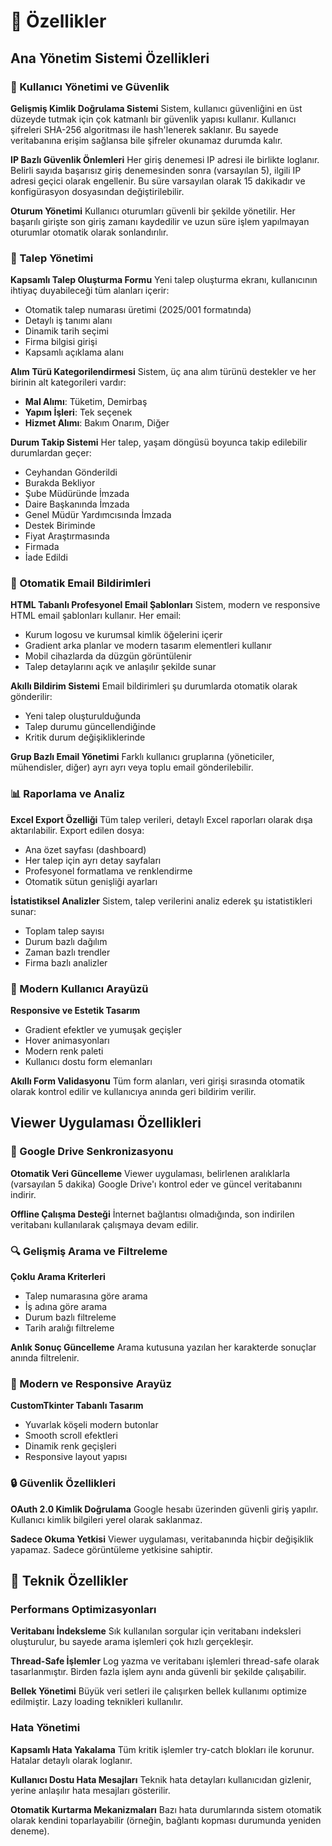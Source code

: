 # 🚀 Özellikler

## Ana Yönetim Sistemi Özellikleri

### 🔐 Kullanıcı Yönetimi ve Güvenlik

**Gelişmiş Kimlik Doğrulama Sistemi**
Sistem, kullanıcı güvenliğini en üst düzeyde tutmak için çok katmanlı bir güvenlik yapısı kullanır. Kullanıcı şifreleri SHA-256 algoritması ile hash'lenerek saklanır. Bu sayede veritabanına erişim sağlansa bile şifreler okunamaz durumda kalır.

**IP Bazlı Güvenlik Önlemleri**
Her giriş denemesi IP adresi ile birlikte loglanır. Belirli sayıda başarısız giriş denemesinden sonra (varsayılan 5), ilgili IP adresi geçici olarak engellenir. Bu süre varsayılan olarak 15 dakikadır ve konfigürasyon dosyasından değiştirilebilir.

**Oturum Yönetimi**
Kullanıcı oturumları güvenli bir şekilde yönetilir. Her başarılı girişte son giriş zamanı kaydedilir ve uzun süre işlem yapılmayan oturumlar otomatik olarak sonlandırılır.

### 📝 Talep Yönetimi

**Kapsamlı Talep Oluşturma Formu**
Yeni talep oluşturma ekranı, kullanıcının ihtiyaç duyabileceği tüm alanları içerir:
- Otomatik talep numarası üretimi (2025/001 formatında)
- Detaylı iş tanımı alanı
- Dinamik tarih seçimi
- Firma bilgisi girişi
- Kapsamlı açıklama alanı

**Alım Türü Kategorilendirmesi**
Sistem, üç ana alım türünü destekler ve her birinin alt kategorileri vardır:
- **Mal Alımı**: Tüketim, Demirbaş
- **Yapım İşleri**: Tek seçenek
- **Hizmet Alımı**: Bakım Onarım, Diğer

**Durum Takip Sistemi**
Her talep, yaşam döngüsü boyunca takip edilebilir durumlardan geçer:
- Ceyhandan Gönderildi
- Burakda Bekliyor
- Şube Müdüründe İmzada
- Daire Başkanında İmzada
- Genel Müdür Yardımcısında İmzada
- Destek Biriminde
- Fiyat Araştırmasında
- Firmada
- İade Edildi

### 📧 Otomatik Email Bildirimleri

**HTML Tabanlı Profesyonel Email Şablonları**
Sistem, modern ve responsive HTML email şablonları kullanır. Her email:
- Kurum logosu ve kurumsal kimlik öğelerini içerir
- Gradient arka planlar ve modern tasarım elementleri kullanır
- Mobil cihazlarda da düzgün görüntülenir
- Talep detaylarını açık ve anlaşılır şekilde sunar

**Akıllı Bildirim Sistemi**
Email bildirimleri şu durumlarda otomatik olarak gönderilir:
- Yeni talep oluşturulduğunda
- Talep durumu güncellendiğinde
- Kritik durum değişikliklerinde

**Grup Bazlı Email Yönetimi**
Farklı kullanıcı gruplarına (yöneticiler, mühendisler, diğer) ayrı ayrı veya toplu email gönderilebilir.

### 📊 Raporlama ve Analiz

**Excel Export Özelliği**
Tüm talep verileri, detaylı Excel raporları olarak dışa aktarılabilir. Export edilen dosya:
- Ana özet sayfası (dashboard)
- Her talep için ayrı detay sayfaları
- Profesyonel formatlama ve renklendirme
- Otomatik sütun genişliği ayarları

**İstatistiksel Analizler**
Sistem, talep verilerini analiz ederek şu istatistikleri sunar:
- Toplam talep sayısı
- Durum bazlı dağılım
- Zaman bazlı trendler
- Firma bazlı analizler

### 🎨 Modern Kullanıcı Arayüzü

**Responsive ve Estetik Tasarım**
- Gradient efektler ve yumuşak geçişler
- Hover animasyonları
- Modern renk paleti
- Kullanıcı dostu form elemanları

**Akıllı Form Validasyonu**
Tüm form alanları, veri girişi sırasında otomatik olarak kontrol edilir ve kullanıcıya anında geri bildirim verilir.

## Viewer Uygulaması Özellikleri

### 🔄 Google Drive Senkronizasyonu

**Otomatik Veri Güncelleme**
Viewer uygulaması, belirlenen aralıklarla (varsayılan 5 dakika) Google Drive'ı kontrol eder ve güncel veritabanını indirir.

**Offline Çalışma Desteği**
İnternet bağlantısı olmadığında, son indirilen veritabanı kullanılarak çalışmaya devam edilir.

### 🔍 Gelişmiş Arama ve Filtreleme

**Çoklu Arama Kriterleri**
- Talep numarasına göre arama
- İş adına göre arama
- Durum bazlı filtreleme
- Tarih aralığı filtreleme

**Anlık Sonuç Güncelleme**
Arama kutusuna yazılan her karakterde sonuçlar anında filtrelenir.

### 📱 Modern ve Responsive Arayüz

**CustomTkinter Tabanlı Tasarım**
- Yuvarlak köşeli modern butonlar
- Smooth scroll efektleri
- Dinamik renk geçişleri
- Responsive layout yapısı

### 🔒 Güvenlik Özellikleri

**OAuth 2.0 Kimlik Doğrulama**
Google hesabı üzerinden güvenli giriş yapılır. Kullanıcı kimlik bilgileri yerel olarak saklanmaz.

**Sadece Okuma Yetkisi**
Viewer uygulaması, veritabanında hiçbir değişiklik yapamaz. Sadece görüntüleme yetkisine sahiptir.

## 🔧 Teknik Özellikler

### Performans Optimizasyonları

**Veritabanı İndeksleme**
Sık kullanılan sorgular için veritabanı indeksleri oluşturulur, bu sayede arama işlemleri çok hızlı gerçekleşir.

**Thread-Safe İşlemler**
Log yazma ve veritabanı işlemleri thread-safe olarak tasarlanmıştır. Birden fazla işlem aynı anda güvenli bir şekilde çalışabilir.

**Bellek Yönetimi**
Büyük veri setleri ile çalışırken bellek kullanımı optimize edilmiştir. Lazy loading teknikleri kullanılır.

### Hata Yönetimi

**Kapsamlı Hata Yakalama**
Tüm kritik işlemler try-catch blokları ile korunur. Hatalar detaylı olarak loglanır.

**Kullanıcı Dostu Hata Mesajları**
Teknik hata detayları kullanıcıdan gizlenir, yerine anlaşılır hata mesajları gösterilir.

**Otomatik Kurtarma Mekanizmaları**
Bazı hata durumlarında sistem otomatik olarak kendini toparlayabilir (örneğin, bağlantı kopması durumunda yeniden deneme).
